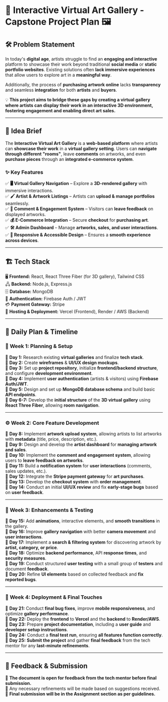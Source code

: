 # 🎨 **Interactive Virtual Art Gallery - Capstone Project Plan** 🖼️  

## 🛠️ **Problem Statement**  
In today's **digital age**, artists struggle to find an **engaging and interactive** platform to showcase their work beyond traditional **social media** or **static portfolio websites**. Existing solutions often **lack immersive experiences** that allow users to explore art in a **meaningful way**.  

Additionally, the process of **purchasing artwork online** lacks **transparency** and seamless **integration** for both **artists** and **buyers**.  

💡 **This project aims to bridge these gaps by creating a virtual gallery where artists can display their work in an interactive 3D environment, fostering engagement and enabling direct art sales.**  

---

## 🌟 **Idea Brief**  
The **Interactive Virtual Art Gallery** is a **web-based platform** where artists can **showcase their work** in a **virtual gallery setting**. Users can **navigate through different "rooms"**, leave **comments** on artworks, and even **purchase pieces** through an **integrated e-commerce system**.  

### ✨ **Key Features**  
✅ **🖥️ Virtual Gallery Navigation** – Explore a **3D-rendered gallery** with immersive interactions.  
✅ **🖌️ Artist & Artwork Listings** – Artists can **upload & manage portfolios** seamlessly.  
✅ **💬 Comment & Engagement System** – Visitors can **leave feedback** on displayed artworks.  
✅ **💰 E-Commerce Integration** – Secure **checkout** for **purchasing art**.  
✅ **🛠️ Admin Dashboard** – Manage **artworks, sales, and user interactions**.  
✅ **📱 Responsive & Accessible Design** – Ensures a **smooth experience across devices**.  

---

## 🏗️ **Tech Stack**  
🖥️ **Frontend:** React, React Three Fiber (for 3D gallery), Tailwind CSS  
🖧 **Backend:** Node.js, Express.js  
🗄️ **Database:** MongoDB  
🔑 **Authentication:** Firebase Auth / JWT  
💳 **Payment Gateway:** Stripe  
🚀 **Hosting & Deployment:** Vercel (Frontend), Render / AWS (Backend)  

---

## 📅 **Daily Plan & Timeline**  

### 📌 **Week 1: Planning & Setup**  
📍 **Day 1:** Research existing **virtual galleries** and finalize **tech stack**.  
📍 **Day 2:** Create **wireframes** & **UI/UX design mockups**.  
📍 **Day 3:** Set up **project repository**, initialize **frontend/backend structure**, and configure **development environment**.  
📍 **Day 4:** Implement **user authentication** (artists & visitors) using **Firebase Auth/JWT**.  
📍 **Day 5:** Design and set up **MongoDB database schema** and build basic **API endpoints**.  
📍 **Day 6-7:** Develop the **initial structure** of the **3D virtual gallery** using **React Three Fiber**, allowing **room navigation**.  

---

### ⚙️ **Week 2: Core Feature Development**  
📌 **Day 8:** Implement **artwork upload system**, allowing artists to list artworks with **metadata** (title, price, description, etc.).  
📌 **Day 9:** Design and develop the **artist dashboard** for **managing artwork and sales**.  
📌 **Day 10:** Implement the **comment and engagement system**, allowing users to **leave feedback on artworks**.  
📌 **Day 11:** Build a **notification system** for **user interactions** (comments, sales updates, etc.).  
📌 **Day 12:** Integrate the **Stripe payment gateway** for **art purchases**.  
📌 **Day 13:** Develop the **checkout system** with **order management**.  
📌 **Day 14:** Conduct an initial **UI/UX review** and fix **early-stage bugs** based on **user feedback**.  

---

### 🔧 **Week 3: Enhancements & Testing**  
📌 **Day 15:** Add **animations**, interactive elements, and **smooth transitions** in the gallery.  
📌 **Day 16:** Improve **gallery navigation** with better **camera movement** and **user interactions**.  
📌 **Day 17:** Implement a **search & filtering system** for discovering artwork by **artist, category, or price**.  
📌 **Day 18:** Optimize **backend performance**, API **response times**, and **security measures**.  
📌 **Day 19:** Conduct structured **user testing** with a small group of **testers** and document **feedback**.  
📌 **Day 20:** Refine **UI elements** based on collected feedback and **fix reported bugs**.  

---

### 🚀 **Week 4: Deployment & Final Touches**  
📌 **Day 21:** Conduct **final bug fixes**, improve **mobile responsiveness**, and optimize **gallery performance**.  
📌 **Day 22:** Deploy the **frontend** to **Vercel** and the **backend** to **Render/AWS**.  
📌 **Day 23:** Prepare **project documentation**, including a **user guide** and **developer setup instructions**.  
📌 **Day 24:** Conduct a **final test run**, ensuring **all features function correctly**.  
📌 **Day 25:** **Submit the project** and gather **final feedback** from the tech mentor for any **last-minute refinements**.  

---

## 📢 **Feedback & Submission**  
📌 **The document is open for feedback from the tech mentor before final submission.**  
📌 Any necessary refinements will be made based on suggestions received.  
📌 **Final submission will be in the Assignment section as per guidelines.**  

